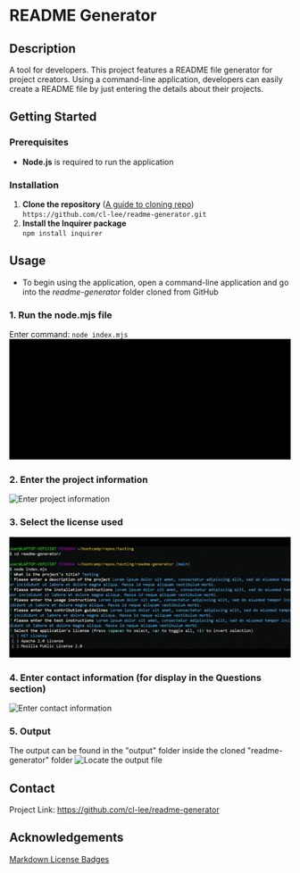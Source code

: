 # README Generator

## Description

A tool for developers. This project features a README file generator for project creators. Using a command-line application, developers can easily create a README file by just entering the details about their projects.

## Getting Started

### Prerequisites

- **Node.js** is required to run the application

### Installation

1. **Clone the repository** ([A guide to cloning repo](https://docs.github.com/en/repositories/creating-and-managing-repositories/cloning-a-repository#cloning-a-repository))  
   `https://github.com/cl-lee/readme-generator.git`
2. **Install the Inquirer package**  
   `npm install inquirer`

## Usage

- To begin using the application, open a command-line application and go into the _readme-generator_ folder cloned from GitHub

### 1. Run the node.mjs file

Enter command: `node index.mjs`  
![Run the index.mjs file](./assets/1-indexmjs.gif)

### 2. Enter the project information

![Enter project information](./assets/2-project-info.gif)

### 3. Select the license used

![Select the license used](./assets/3-select-license.gif)

### 4. Enter contact information (for display in the Questions section)

![Enter contact information](./assets/4-contact-details.gif)

### 5. Output

The output can be found in the "output" folder inside the cloned "readme-generator" folder
![Locate the output file](./assets/5-output.gif)

## Contact

Project Link: https://github.com/cl-lee/readme-generator

## Acknowledgements

[Markdown License Badges](https://gist.github.com/lukas-h/2a5d00690736b4c3a7ba)
